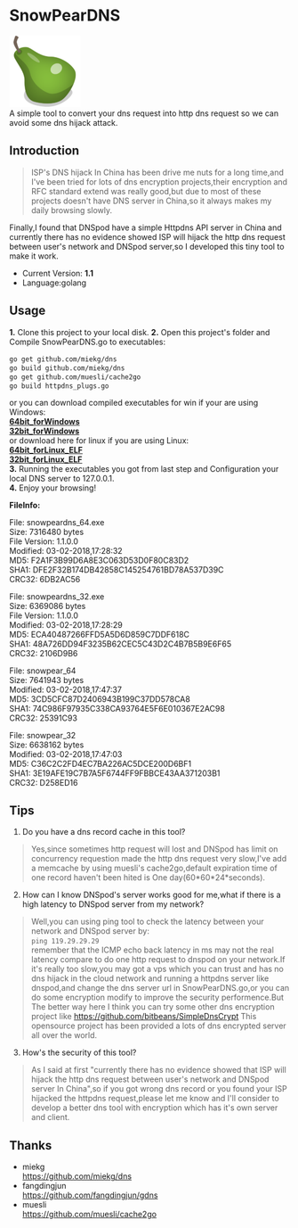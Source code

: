 # SnowPearDNS
![SnowPearDNS](https://github.com/Arryboom/SnowPearDNS/blob/master/ico/pear_128px.png)  
A simple tool to convert your dns request into http dns request so we can avoid some dns hijack attack.
## Introduction

> ISP's DNS hijack In China has been drive me nuts for a long time,and I've been tried for lots of dns encryption projects,their encryption and RFC standard extend was really good,but due to most of these projects doesn't have DNS server in China,so it always makes my daily browsing slowly.

  Finally,I found that DNSpod have a simple Httpdns API server in China and currently there has no evidence showed ISP will hijack the http dns request between user's network and DNSpod server,so I developed this tiny tool to make it work.

- Current Version:   **1.1**
- Language:golang

## Usage
**1.** Clone this project to your local disk.
**2.** Open this project's folder and Compile SnowPearDNS.go to executables:
  ```
  go get github.com/miekg/dns
  go build github.com/miekg/dns
  go get github.com/muesli/cache2go
  go build httpdns_plugs.go
  ```
  or you can download compiled executables for win if your are using Windows:  
  **[64bit_forWindows](https://github.com/Arryboom/SnowPearDNS/raw/master/release/snowpeardns_64.exe "snowpeardns64.exe")**  
  **[32bit_forWindows](https://github.com/Arryboom/SnowPearDNS/raw/master/release/snowpeardns_32.exe  "snowpeardns32.exe")**  
  or download here for linux if you are using Linux:  
  **[64bit_forLinux_ELF](https://github.com/Arryboom/SnowPearDNS/raw/master/release/snowpear_64 "snowpeardns64")**  
  **[32bit_forLinux_ELF](https://github.com/Arryboom/SnowPearDNS/raw/master/release/snowpear_32 "snowpeardns32")**  
**3.** Running the executables you got from last step and Configuration your local DNS server to 127.0.0.1.  
**4.** Enjoy your browsing!


**FileInfo:** 

File: snowpeardns_64.exe  
Size: 7316480 bytes  
File Version: 1.1.0.0  
Modified: 03-02-2018,17:28:32  
MD5: F2A1F3B99D6A8E3C063D53D0F80C83D2  
SHA1: DFE2F32B174DB42858C145254761BD78A537D39C  
CRC32: 6DB2AC56  

File: snowpeardns_32.exe  
Size: 6369086 bytes  
File Version: 1.1.0.0  
Modified: 03-02-2018,17:28:29  
MD5: ECA40487266FFD5A5D6D859C7DDF618C  
SHA1: 48A726DD94F3235B62CEC5C43D2C4B7B5B9E6F65  
CRC32: 2106D9B6  



File: snowpear_64  
Size: 7641943 bytes  
Modified: 03-02-2018,17:47:37  
MD5: 3CD5CFC87D2406943B199C37DD578CA8  
SHA1: 74C986F97935C338CA93764E5F6E010367E2AC98  
CRC32: 25391C93  

File: snowpear_32  
Size: 6638162 bytes  
Modified: 03-02-2018,17:47:03  
MD5: C36C2C2FD4EC7BA226AC5DCE200D6BF1  
SHA1: 3E19AFE19C7B7A5F6744FF9FBBCE43AA371203B1  
CRC32: D258ED16  


## Tips

1. Do you have a dns record cache in this tool?  
  >Yes,since sometimes http request will lost and DNSpod has limit on concurrency requestion made the http dns request very slow,I've add a memcache by using muesli's cache2go,default expiration time of one record haven't been hited is One day(60\*60\*24\*seconds).
2. How can I know DNSpod's server works good for me,what if there is a high latency to DNSpod server from my network?  
  >Well,you can using ping tool to check the latency between your network and DNSpod server by:  
  ```ping 119.29.29.29```  
  remember that the ICMP echo back latency in ms may not the real latency compare to do one http request to dnspod on your network.If it's really too slow,you may got a vps which you can trust and has no dns hijack in the cloud network and running a httpdns server like dnspod,and change the dns server url in SnowPearDNS.go,or you can do some encryption modify to improve the security performence.But The better way here I think you can try some other dns encryption project like
  https://github.com/bitbeans/SimpleDnsCrypt
  This opensource project has been provided a lots of dns encrypted server all over the world.  
3. How's the security of this tool?  
  >As I said at first "currently there has no evidence showed that ISP will hijack the http dns request between user's network and DNSpod server In China",so if you got wrong dns record or you found your ISP hijacked the httpdns request,please let me know and I'll consider to develop a better dns tool with encryption which has it's own server and client. 

## Thanks
- miekg  
  https://github.com/miekg/dns
- fangdingjun  
  https://github.com/fangdingjun/gdns
- muesli  
  https://github.com/muesli/cache2go